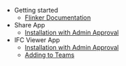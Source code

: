 - Getting started
  - [Flinker Documentation](README)
- Share App
  - [Installation with Admin Approval](installation)
- IFC Viewer App
  - [Installation with Admin Approval](viewer-app-installation-with-admin-approval)
  - [Adding to Teams](adding-ifc-viewer-app-from-sharepoint-to-teams)
